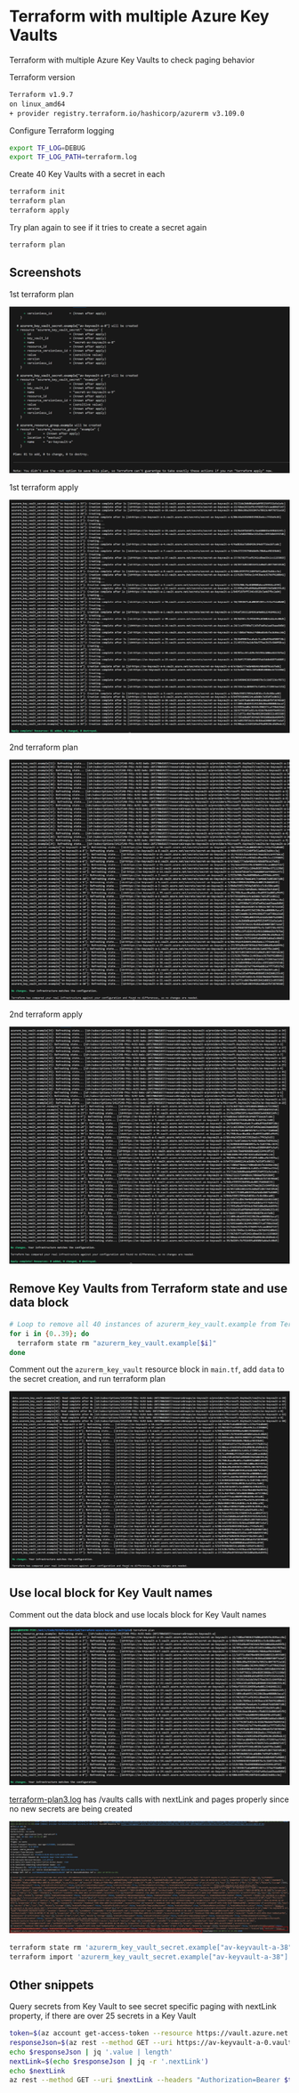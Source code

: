# Terraform with multiple Azure Key Vaults

Terraform with multiple Azure Key Vaults to check paging behavior

Terraform version

```bash
Terraform v1.9.7
on linux_amd64
+ provider registry.terraform.io/hashicorp/azurerm v3.109.0
```

Configure Terraform logging

```bash
export TF_LOG=DEBUG
export TF_LOG_PATH=terraform.log
```

Create 40 Key Vaults with a secret in each

```bash
terraform init
terraform plan
terraform apply
```

Try plan again to see if it tries to create a secret again

```bash
terraform plan
```

## Screenshots

1st terraform plan

![1st terraform plan](images/terraform-plan0.png)

1st terraform apply

![1st terraform apply](images/terraform-apply0.png)

2nd terraform plan

![2nd terraform plan](images/terraform-plan1.png)

2nd terraform apply

![2nd terraform apply](images/terraform-apply1.png)

## Remove Key Vaults from Terraform state and use data block

```bash
# Loop to remove all 40 instances of azurerm_key_vault.example from Terraform state
for i in {0..39}; do
  terraform state rm "azurerm_key_vault.example[$i]"
done
```

Comment out the `azurerm_key_vault` resource block in `main.tf`, add `data` to the secret creation, and run terraform plan

![3rd terraform plan](images/terraform-plan2.png)

## Use local block for Key Vault names

Comment out the data block and use locals block for Key Vault names

![4th terraform plan](images/terraform-plan3.png)

[terraform-plan3.log](terraform-plan3.log) has /vaults calls with nextLink and pages properly since no new secrets are being created

![4th terraform plan debug logs](images/terraform-plan3-debug-logs.png)

```bash
terraform state rm 'azurerm_key_vault_secret.example["av-keyvault-a-38"]'
terraform import 'azurerm_key_vault_secret.example["av-keyvault-a-38"]' 'https://av-keyvault-a-38.vault.azure.net/secrets/secret-av-keyvault-a-38/0fbcc9fcd29c451493cb00ea5b1f87ba'
```

## Other snippets

Query secrets from Key Vault to see secret specific paging with nextLink property, if there are over 25 secrets in a Key Vault

```bash
token=$(az account get-access-token --resource https://vault.azure.net --query accessToken -o tsv)
responseJson=$(az rest --method GET --uri https://av-keyvault-a-0.vault.azure.net/secrets?api-version=7.0 --headers "Authorization=Bearer $token" --skip-authorization-header -o json)
echo $responseJson | jq '.value | length'
nextLink=$(echo $responseJson | jq -r '.nextLink')
echo $nextLink
az rest --method GET --uri $nextLink --headers "Authorization=Bearer $token" --skip-authorization-header -o json
```
